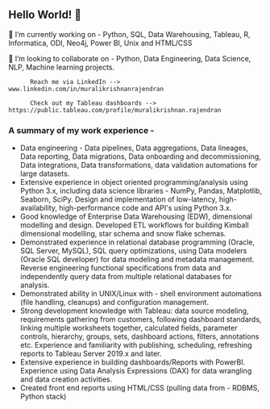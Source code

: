## Hello World! 👋


🔭 I’m currently working on - Python, SQL, Data Warehousing, Tableau, R, Informatica, ODI, Neo4j, Power BI, Unix and HTML/CSS

👯 I’m looking to collaborate on - Python, Data Engineering, Data Science, NLP, Machine learning projects.

          Reach me via LinkedIn -->  www.linkedin.com/in/muralikrishnanrajendran

          Check out my Tableau dashboards -->  https://public.tableau.com/profile/muralikrishnan.rajendran

### A summary of my work experience - 

- Data engineering - Data pipelines, Data aggregations, Data lineages, Data reporting, Data migrations, Data onboarding and decommissioning, Data integrations, Data transformations, data validation automations for large datasets.
- Extensive experience in object oriented programming/analysis using Python 3.x, including data science libraries - NumPy, Pandas, Matplotlib, Seaborn, SciPy. Design and implementation of low-latency, high-availability, high-performance code and API's using Python 3.x.
- Good knowledge of Enterprise Data Warehousing (EDW), dimensional modelling and design. Developed ETL workflows for building Kimball dimensional modelling, star schema and snow flake schemas.
- Demonstrated experience in relational database programming (Oracle, SQL Server, MySQL), SQL query optimizations, using Data modelers (Oracle SQL developer) for data modeling and metadata management. Reverse engineering functional specifications from data and independently query data from multiple relational databases for analysis.
- Demonstrated ability in UNIX/Linux with - shell environment automations (file handling, cleanups) and configuration management.
- Strong development knowledge with Tableau: data source modeling, requirements gathering from customers, following dashboard standards, linking multiple worksheets together, calculated fields, parameter controls, hierarchy, groups, sets, dashboard actions, filters, annotations etc. Experience and familiarity with publishing, scheduling, refreshing reports to Tableau Server 2019.x and later.
- Extensive experience in building dashboards/Reports with PowerBI. Experience using Data Analysis Expressions (DAX) for data wrangling and data creation activities.
- Created front end reports using HTML/CSS (pulling data from - RDBMS, Python stack)
